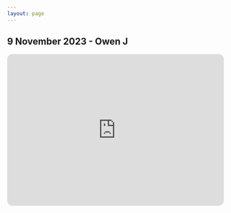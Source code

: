 ```yaml
---
layout: page
---
```


## 9 November 2023 - Owen J
<iframe style="border-radius:12px" src="https://open.spotify.com/embed/playlist/513RuB1jxWRFhYnPtsQetU?utm_source=generator&theme=0" width="100%" height="352" frameBorder="0" allowfullscreen="" allow="autoplay; clipboard-write; encrypted-media; fullscreen; picture-in-picture" loading="lazy"></iframe>
